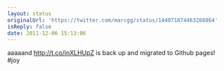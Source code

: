 ```yaml
---
layout: status
originalUrl: 'https://twitter.com/marcgg/status/144071874463268864'
isReply: false
date: 2011-12-06 15:13:06
---
```


aaaaand http://t.co/inXLHUpZ is back up and migrated to Github pages! #joy
